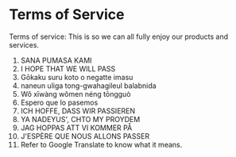 # Terms of Service

Terms of service: This is so we can all fully enjoy our products and services.

1. SANA PUMASA KAMI
2. I HOPE THAT WE WILL PASS
3. Gōkaku suru koto o negatte imasu
4. naneun uliga tong-gwahagileul balabnida
5. Wǒ xīwàng wǒmen néng tōngguò
6. Espero que lo pasemos
7. ICH HOFFE, DASS WIR PASSIEREN
8. YA NADEYUS', CHTO MY PROYDEM
9. JAG HOPPAS ATT VI KOMMER PÅ
10. J'ESPÈRE QUE NOUS ALLONS PASSER
11. Refer to Google Translate to know what it means.
